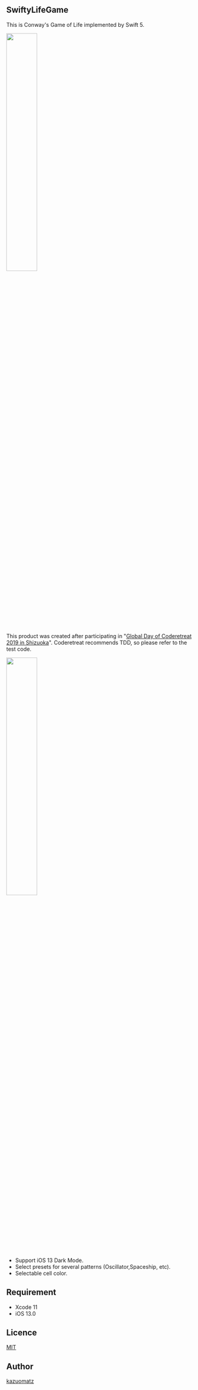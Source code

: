 ## SwiftyLifeGame

This is Conway's Game of Life implemented by Swift 5.
 
<img src="https://user-images.githubusercontent.com/2704723/68906951-5a974b00-0789-11ea-8af1-b1eae7029e89.png" width="40%"/>

This product was created after participating in "[Global Day of Coderetreat 2019 in Shizuoka](https://kokokara-net.jp/organizations/1189/activities/452)".
Coderetreat recommends TDD, so please refer to the test code.

<img src="https://user-images.githubusercontent.com/2704723/68906565-19eb0200-0788-11ea-912f-937623e274b5.png" width="40%"/>

- Support iOS 13 Dark Mode.
- Select presets for several patterns (Oscillator,Spaceship, etc).
- Selectable cell color.

## Requirement

- Xcode 11
- iOS 13.0


## Licence

[MIT](https://github.com/tcnksm/tool/blob/master/LICENCE)

## Author

[kazuomatz](https://github.com/kazuomatz)
